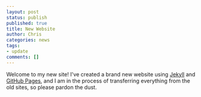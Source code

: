 ```yaml
---
layout: post
status: publish
published: true
title: New Website
author: Chris
categories: news
tags:
- update
comments: []
---
```

Welcome to my new site! I've created a brand new website using [Jekyll](http://jekyllrb.com/) and [GitHub Pages](https://pages.github.com/), and I am in the process of transferring everything from the old sites, so please pardon the dust.
